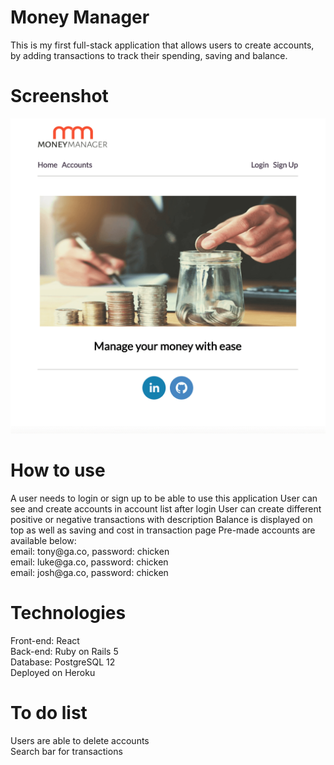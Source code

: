 <h1>Money Manager</h1>

<p>This is my first full-stack application that allows users to create accounts, by adding transactions to track their spending, saving and balance.</p>

<h1>Screenshot</h1>

![](src/images/ss1.png)

<h1>How to use</h1>

<p>
A user needs to login or sign up to be able to use this application
User can see and create accounts in account list after login
User can create different positive or negative transactions with description
Balance is displayed on top as well as saving and cost in transaction page
Pre-made accounts are available below: <br>
email: tony@ga.co, password: chicken <br>
email: luke@ga.co, password: chicken <br>
email: josh@ga.co, password: chicken
</p>

<h1>Technologies</h1>
<p>
Front-end: React <br>
Back-end: Ruby on Rails 5 <br>
Database: PostgreSQL 12 <br>
Deployed on Heroku
</p>

<h1>To do list</h1>
<p>
Users are able to delete accounts <br>
Search bar for transactions
</p>
